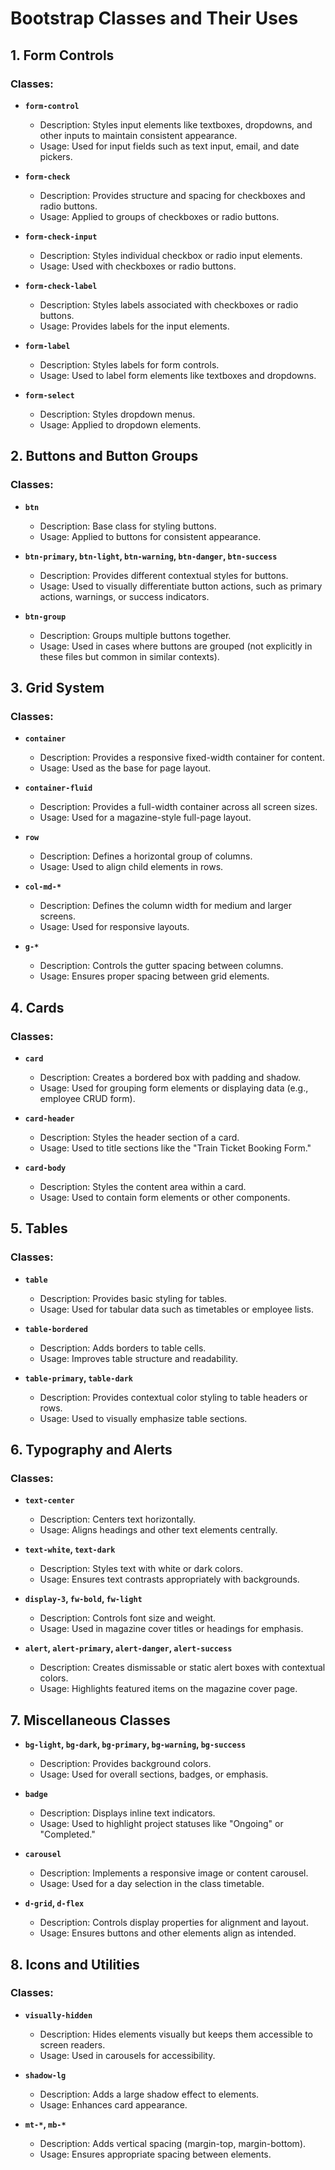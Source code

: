 # Bootstrap Classes and Their Uses

## 1. Form Controls
### Classes:
- **`form-control`**
  - Description: Styles input elements like textboxes, dropdowns, and other inputs to maintain consistent appearance.
  - Usage: Used for input fields such as text input, email, and date pickers.

- **`form-check`**
  - Description: Provides structure and spacing for checkboxes and radio buttons.
  - Usage: Applied to groups of checkboxes or radio buttons.

- **`form-check-input`**
  - Description: Styles individual checkbox or radio input elements.
  - Usage: Used with checkboxes or radio buttons.

- **`form-check-label`**
  - Description: Styles labels associated with checkboxes or radio buttons.
  - Usage: Provides labels for the input elements.

- **`form-label`**
  - Description: Styles labels for form controls.
  - Usage: Used to label form elements like textboxes and dropdowns.

- **`form-select`**
  - Description: Styles dropdown menus.
  - Usage: Applied to dropdown elements.

## 2. Buttons and Button Groups
### Classes:
- **`btn`**
  - Description: Base class for styling buttons.
  - Usage: Applied to buttons for consistent appearance.

- **`btn-primary`, `btn-light`, `btn-warning`, `btn-danger`, `btn-success`**
  - Description: Provides different contextual styles for buttons.
  - Usage: Used to visually differentiate button actions, such as primary actions, warnings, or success indicators.

- **`btn-group`**
  - Description: Groups multiple buttons together.
  - Usage: Used in cases where buttons are grouped (not explicitly in these files but common in similar contexts).

## 3. Grid System
### Classes:
- **`container`**
  - Description: Provides a responsive fixed-width container for content.
  - Usage: Used as the base for page layout.

- **`container-fluid`**
  - Description: Provides a full-width container across all screen sizes.
  - Usage: Used for a magazine-style full-page layout.

- **`row`**
  - Description: Defines a horizontal group of columns.
  - Usage: Used to align child elements in rows.

- **`col-md-*`**
  - Description: Defines the column width for medium and larger screens.
  - Usage: Used for responsive layouts.

- **`g-*`**
  - Description: Controls the gutter spacing between columns.
  - Usage: Ensures proper spacing between grid elements.

## 4. Cards
### Classes:
- **`card`**
  - Description: Creates a bordered box with padding and shadow.
  - Usage: Used for grouping form elements or displaying data (e.g., employee CRUD form).

- **`card-header`**
  - Description: Styles the header section of a card.
  - Usage: Used to title sections like the "Train Ticket Booking Form."

- **`card-body`**
  - Description: Styles the content area within a card.
  - Usage: Used to contain form elements or other components.

## 5. Tables
### Classes:
- **`table`**
  - Description: Provides basic styling for tables.
  - Usage: Used for tabular data such as timetables or employee lists.

- **`table-bordered`**
  - Description: Adds borders to table cells.
  - Usage: Improves table structure and readability.

- **`table-primary`, `table-dark`**
  - Description: Provides contextual color styling to table headers or rows.
  - Usage: Used to visually emphasize table sections.

## 6. Typography and Alerts
### Classes:
- **`text-center`**
  - Description: Centers text horizontally.
  - Usage: Aligns headings and other text elements centrally.

- **`text-white`, `text-dark`**
  - Description: Styles text with white or dark colors.
  - Usage: Ensures text contrasts appropriately with backgrounds.

- **`display-3`, `fw-bold`, `fw-light`**
  - Description: Controls font size and weight.
  - Usage: Used in magazine cover titles or headings for emphasis.

- **`alert`, `alert-primary`, `alert-danger`, `alert-success`**
  - Description: Creates dismissable or static alert boxes with contextual colors.
  - Usage: Highlights featured items on the magazine cover page.

## 7. Miscellaneous Classes
- **`bg-light`, `bg-dark`, `bg-primary`, `bg-warning`, `bg-success`**
  - Description: Provides background colors.
  - Usage: Used for overall sections, badges, or emphasis.

- **`badge`**
  - Description: Displays inline text indicators.
  - Usage: Used to highlight project statuses like "Ongoing" or "Completed."

- **`carousel`**
  - Description: Implements a responsive image or content carousel.
  - Usage: Used for a day selection in the class timetable.

- **`d-grid`, `d-flex`**
  - Description: Controls display properties for alignment and layout.
  - Usage: Ensures buttons and other elements align as intended.

## 8. Icons and Utilities
### Classes:
- **`visually-hidden`**
  - Description: Hides elements visually but keeps them accessible to screen readers.
  - Usage: Used in carousels for accessibility.

- **`shadow-lg`**
  - Description: Adds a large shadow effect to elements.
  - Usage: Enhances card appearance.

- **`mt-*`, `mb-*`**
  - Description: Adds vertical spacing (margin-top, margin-bottom).
  - Usage: Ensures appropriate spacing between elements.
